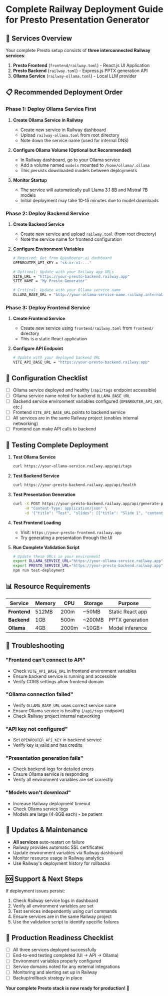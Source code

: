 # Complete Railway Deployment Guide for Presto Presentation Generator

## 🚀 Services Overview

Your complete Presto setup consists of **three interconnected Railway services**:

1. **Presto Frontend** (`frontend/railway.toml`) - React.js UI Application
2. **Presto Backend** (`railway.toml`) - Express.js PPTX generation API
3. **Ollama Service** (`railway-ollama.toml`) - Local LLM provider

## 📋 Recommended Deployment Order

### Phase 1: Deploy Ollama Service First

1. **Create Ollama Service in Railway**
   - Create new service in Railway dashboard
   - Upload `railway-ollama.toml` from root directory
   - Note down the service name (used for internal DNS)

2. **Configure Ollama Volume (Optional but Recommended)**
   - In Railway dashboard, go to your Ollama service
   - Add a volume named `models` mounted to `/home/ollama/.ollama`
   - This persists downloaded models between deployments

3. **Monitor Startup**
   - The service will automatically pull Llama 3.1 8B and Mistral 7B models
   - Initial deployment may take 10-15 minutes due to model downloads

### Phase 2: Deploy Backend Service

1. **Create Backend Service**
   - Create new service and upload `railway.toml` (from root directory)
   - Note the service name for frontend configuration

2. **Configure Environment Variables**
   ```bash
   # Required: Get from OpenRouter.ai dashboard
   OPENROUTER_API_KEY = "sk-or-v1-..."

   # Optional: Update with your Railway app URLs
   SITE_URL = "https://your-presto-backend.railway.app"
   SITE_NAME = "My Presto Generator"

   # Critical: Update with your Ollama service name
   OLLAMA_BASE_URL = "http://your-ollama-service-name.railway.internal:11434"
   ```

### Phase 3: Deploy Frontend Service

1. **Create Frontend Service**
   - Create new service using `frontend/railway.toml` from `frontend/` directory
   - This is a static React application

2. **Configure API Endpoint**
   ```bash
   # Update with your deployed backend URL
   VITE_API_BASE_URL = "https://your-presto-backend.railway.app"
   ```

## 🔧 Configuration Checklist

- [ ] Ollama service deployed and healthy (`/api/tags` endpoint accessible)
- [ ] Ollama service name noted for backend `OLLAMA_BASE_URL`
- [ ] Backend service environment variables configured (`OPENROUTER_API_KEY`, etc.)
- [ ] Frontend `VITE_API_BASE_URL` points to backend service
- [ ] All services are in the same Railway project (enables internal networking)
- [ ] Frontend can make API calls to backend

## 🧪 Testing Complete Deployment

1. **Test Ollama Service**
   ```bash
   curl https://your-ollama-service.railway.app/api/tags
   ```

2. **Test Backend Service**
   ```bash
   curl https://your-presto-backend.railway.app/api/health
   ```

3. **Test Presentation Generation**
   ```bash
   curl -X POST https://your-presto-backend.railway.app/api/generate-pptx \
        -H "Content-Type: application/json" \
        -d '{"title": "Test", "slides": [{"title": "Slide 1", "content": "Hello World"}]}'
   ```

4. **Test Frontend Loading**
   - Visit: `https://your-presto-frontend.railway.app`
   - Try generating a presentation through the UI

5. **Run Complete Validation Script**
   ```bash
   # Update these URLs in your environment
   export OLLAMA_SERVICE_URL="https://your-ollama-service.railway.app"
   export PRESTO_SERVICE_URL="https://your-presto-backend.railway.app"
   npm run test-deployment
   ```

## 📊 Resource Requirements

| Service | Memory | CPU | Storage | Purpose |
|---------|---------|-----|---------|---------|
| **Frontend** | 512MB | 200m | ~50MB | Static React app |
| **Backend** | 1GB | 500m | ~200MB | PPTX generation |
| **Ollama** | 4GB | 2000m | ~10GB+ | Model inference |

## 🚨 Troubleshooting

### "Frontend can't connect to API"
- Check `VITE_API_BASE_URL` in frontend environment variables
- Ensure backend service is running and accessible
- Verify CORS settings allow frontend domain

### "Ollama connection failed"
- Verify `OLLAMA_BASE_URL` uses correct service name
- Ensure Ollama service is healthy (`/api/tags` endpoint)
- Check Railway project internal networking

### "API key not configured"
- Set `OPENROUTER_API_KEY` in backend service
- Verify key is valid and has credits

### "Presentation generation fails"
- Check backend logs for detailed errors
- Ensure Ollama service is responding
- Verify all environment variables are set correctly

### "Models won't download"
- Increase Railway deployment timeout
- Check Ollama service logs
- Models are large (4-8GB each) - be patient

## 🔄 Updates & Maintenance

- **All services** auto-restart on failure
- Railway provides automatic SSL certificates
- Update environment variables via Railway dashboard
- Monitor resource usage in Railway analytics
- Use Railway's deployment history for rollbacks

## 🆘 Support & Next Steps

If deployment issues persist:
1. Check Railway service logs in dashboard
2. Verify all environment variables are set
3. Test services independently using curl commands
4. Ensure services are in the same Railway project
5. Use the validation script to identify specific failures

## 🎯 Production Readiness Checklist

- [ ] All three services deployed successfully
- [ ] End-to-end testing completed (UI → API → Ollama)
- [ ] Environment variables properly configured
- [ ] Service domains noted for any external integrations
- [ ] Monitoring and alerting set up in Railway
- [ ] Backup/rollback strategy in place

**Your complete Presto stack is now ready for production! 🚀**
